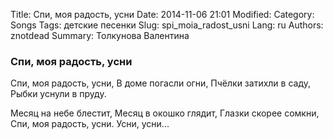 Title: Спи, моя радость, усни
Date: 2014-11-06 21:01
Modified: 
Category: Songs
Tags: детские песенки
Slug: spi_moia_radost_usni
Lang: ru
Authors: znotdead
Summary: Толкунова Валентина

### Спи, моя радость, усни

Спи, моя радость, усни,
В доме погасли огни,
Пчёлки затихли в саду,
Рыбки уснули в пруду.

Месяц на небе блестит,
Месяц в окошко глядит,
Глазки скорее сомкни,
Спи, моя радость, усни.
Усни, усни...